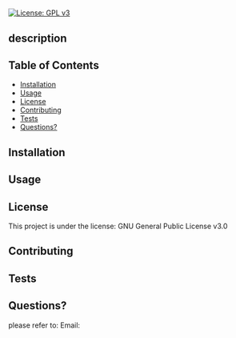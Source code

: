 # 
  [![License: GPL v3](https://img.shields.io/badge/License-GPLv3-blue.svg)](https://www.gnu.org/licenses/gpl-3.0)
  ## description
  
  ## Table of Contents
  - [Installation](#installation)
  - [Usage](#usage)
  - [License](#license)
  - [Contributing](#contributing)
  - [Tests](#tests)
  - [Questions?](#questions?)
  ## Installation
  
  ## Usage
  
  ## License
  This project is under the license: GNU General Public License v3.0
  ## Contributing
  
  ## Tests
  
  ## Questions?
  
  please refer to: 
  [](https://github.com/) 
  Email:
  
  
